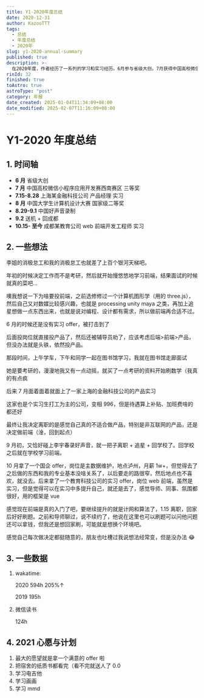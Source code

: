```yaml
---
title: Y1-2020年度总结
date: 2020-12-31
author: KazooTTT
tags:
  - 总结
  - 年度总结
  - 2020年
slug: y1-2020-annual-summary
published: true
description: >-
  在2020年度，作者经历了一系列的学习和实习经历。6月参与省级大创，7月获得中国高校微信小程序应用开发赛西南赛区三等奖，并在上海某金融科技公司担任产品经理实习生。8月，荣获中国大学生计算机设计大赛国家级二等奖，并参与了中国好声音的录制。9月后，回到成都，在一家教育公司担任web前端开发工程师实习生。作者最初选择工作而非考研，对前端开发有浓厚兴趣，尽管在实习过程中曾尝试产品管理，但最终决定回归前端开发。10月，拒绝了国企的offer，选择在教育科技公司继续实习，使用Vue框架。作者计划在2021年继续提升技术，并希望获得满意的offer，同时计划学习电吉他、画画和MMD。
rinId: 32
finished: true
toAstro: true
astroType: "post"
category: 年报
date_created: 2025-01-04T11:34:09+08:00
date_modified: 2025-02-07T11:16:09+08:00
---
```


# Y1-2020 年度总结

## 1. 时间轴

- **6 月** 省级大创
- **7 月** 中国高校微信小程序应用开发赛西南赛区 三等奖
- **7.15-8.28** 上海某金融科技公司 产品经理 实习
- **8 月** 中国大学生计算机设计大赛 国家级二等奖
- **8.29-9.1** 中国好声音录制
- **9.2** 送机 + 回成都
- **10.15- 至今** 成都某教育公司 web 前端开发工程师 实习

## 2. 一些想法

李姐的消极怠工和我的消极怠工也就差了上百个银河天梯吧。

年初的时候决定工作而不是考研，然后就开始慢悠悠地学习前端，结果面试的时候就真的菜吧...

噢我想说一下为啥要投前端，之前选修修过一个计算机图形学（用的 three.js），然后自己又对数媒比较感兴趣，也就是 processing unity maya 之类，再加上追星想做一点东西出来，也就是说对编程、设计都有需求，所以做前端再合适不过。

6 月的时候还是没有实习 offer，被打击到了

后面投岗位就直接投产品了，然后还被辅导员劝了，应该考虑后端>前端>产品，但没办法就是头铁，依然投产品。

那段时间，上午学车，下午和同学一起在图书馆学习，我就在图书馆走廊面试

她是要考研的，漫漫地我又有一点动摇，就买了一点考研的资料开始刷数学（我真的有点疯

后来 7 月面着面着就面上了一家上海的金融科技公司的产品实习

这家也是个实习生打工为主的公司，变相 996，但是待遇算上补贴、加班费啥的都还好

最终让我决定离职的是感觉自己真的不适合做产品，特别是非互联网的产品，还是决定做前端（淦，回到起点）

9 月初，又恰好碰上李宇春录好声音，就一把子离职 + 追星 + 回学校了。回学校之后就在学校学习前端。

10 月拿了一个国企 offer，岗位是主数据维护，地点泸州，月薪 1w+，但觉得去了之后做的东西和我的专业基本没啥关系了，以后要走的路很窄，然后地点也不喜欢，就没去。后来拿了一个教育科技公司的实习 offer，岗位 web 前端，虽然是实习，但是觉得可以在实习中多提升自己，就还是去了，感觉导师、同事、氛围都很好，用的框架是 vue

感觉现在前端是真的入门了吧，要继续提升的就是计网和算法了，1.15 离职，回家后好好刷题。之前和导师聊过，说不续约了，他说在这里也可以刷题可以问他问题还可以拿钱，但我还是想回家刷，可能就是想换个环境吧。

感觉自己每次做决定都挺随意的，朋友也吐槽过我说想法经常变，但是没办法 😂

## 3. 一些数据

1. wakatime:

   2020 594h 205%↑

   2019 195h

2. 微信读书

   124h

## 4. 2021 心愿与计划

1. 最大的愿望就是拿一个满意的 offer 啦
2. 把宿舍的纸质书都看完（看不完就送人了 0.0
3. 学习电吉他
4. 学习画画
5. 学习 mmd
